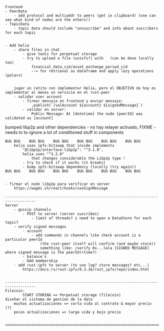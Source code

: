     Frontend
    - PeerData 
        - add protocol and multiaddr to peers (get in clipboard) (one can see what kind of nodes are the others!)
    - TopicData
        - topic data should include "unsuscribe" and info about suscribers for each topic


    - Add helia
        - share files in chat
            - give tools for perpetual storage
            - try to upload a file (unixfs?) with   (can be done locally too)
                financial_data_cid/asset_exchange_period_cid
                --> for retrieval as dataframe and apply lazy operations (polars)


        jugar un ratito con implementar Helia, pero el OBJETIVO de hoy es implementar al menos un servicio en el rust-peer
        - validar user account 
            - firmar mensaje en frontend y enviar mensaje:
                .publish(`/valAccount ${account} ${signedMessage}`)
            - validar en server: 
                Public Message: At [datetime] the node [peerId] was validated as [account]

bumped libp2p and other dependencies
    - no hay relayer activado, FIXME
    - needs to ts-ignore a lot of conditioned stuff in components

    BUG BUG    BUG BUG    BUG BUG    BUG BUG    BUG BUG    BUG BUG
        helia uses ipfs-bitswap that inside implements 
            "@libp2p/interface-libp2p": "^3.1.0",
            helia uses "^3.2.0"
                that changes considerable the Libp2p type !
            - try to check if it works (it breaks)
            - bump ipfs-bitswap dependency (locally (try again))
    BUG BUG    BUG BUG    BUG BUG    BUG BUG    BUG BUG    BUG BUG


    - firmar el nodo libp2p para verificar en server
        https://wagmi.sh/react/hooks/useSignMessage

    ------------------------------------------------------------------------------------
    Server
        - gossip channels
            - POST to server (server suscribes)
                - limit of threads? i need to open a DataStore for each topic?
        - verify signed messages
            - account
                - add commands in channels like check account is a particular peerId
                    (the rust-peer itself will confirm (and maybe store))
                    something like: /verify 0x...lala [SIGNED MESSAGE] where signed message is the peerId(+time?) 
            - balance's
            - DAO membership
        - add rust-ipfs to server (to use log? store messages? etc...)
            https://docs.rs/rust-ipfs/0.3.16/rust_ipfs/repo/index.html


    ------------------------------------------------------------------------------------
    Filecoin:
            START STORING => Perpetual storage (filecoin)
    diseñar el sistema de gestion de la data
        muchas actualizaciones => corta vida al contrato & mayor precio (?)
        pocas actualizaciones => larga vida y bajo precio


    <<<<<<<<<<<<<<<<<<<<<<<<<<<<<<<<<<<<<<<<<<>>>>>>>>>>>>>>>>>>>>>>>>>>>>>>>>>>>>>>>>>>

